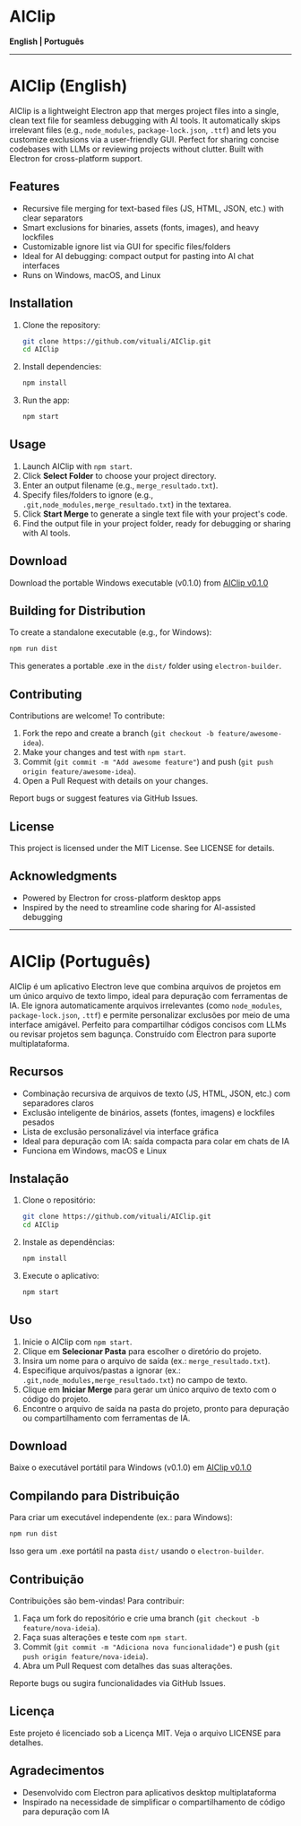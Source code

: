 # AIClip

**English | Português**

---

# AIClip (English)

AIClip is a lightweight Electron app that merges project files into a single, clean text file for seamless debugging with AI tools. It automatically skips irrelevant files (e.g., `node_modules`, `package-lock.json`, `.ttf`) and lets you customize exclusions via a user-friendly GUI. Perfect for sharing concise codebases with LLMs or reviewing projects without clutter. Built with Electron for cross-platform support.

## Features

- Recursive file merging for text-based files (JS, HTML, JSON, etc.) with clear separators
- Smart exclusions for binaries, assets (fonts, images), and heavy lockfiles
- Customizable ignore list via GUI for specific files/folders
- Ideal for AI debugging: compact output for pasting into AI chat interfaces
- Runs on Windows, macOS, and Linux

## Installation

1. Clone the repository:

   ```bash
   git clone https://github.com/vituali/AIClip.git
   cd AIClip
   ```

2. Install dependencies:

   ```bash
   npm install
   ```

3. Run the app:

   ```bash
   npm start
   ```

## Usage

1. Launch AIClip with `npm start`.
2. Click **Select Folder** to choose your project directory.
3. Enter an output filename (e.g., `merge_resultado.txt`).
4. Specify files/folders to ignore (e.g., `.git,node_modules,merge_resultado.txt`) in the textarea.
5. Click **Start Merge** to generate a single text file with your project's code.
6. Find the output file in your project folder, ready for debugging or sharing with AI tools.

## Download

Download the portable Windows executable (v0.1.0) from [AIClip v0.1.0](https://github.com/Vituali/AIClip/releases/download/v0.1.0/AIClip-0.1.0-portable.exe)

## Building for Distribution

To create a standalone executable (e.g., for Windows):

```bash
npm run dist
```

This generates a portable .exe in the `dist/` folder using `electron-builder`.

## Contributing

Contributions are welcome! To contribute:

1. Fork the repo and create a branch (`git checkout -b feature/awesome-idea`).
2. Make your changes and test with `npm start`.
3. Commit (`git commit -m "Add awesome feature"`) and push (`git push origin feature/awesome-idea`).
4. Open a Pull Request with details on your changes.

Report bugs or suggest features via GitHub Issues.

## License

This project is licensed under the MIT License. See LICENSE for details.

## Acknowledgments

- Powered by Electron for cross-platform desktop apps
- Inspired by the need to streamline code sharing for AI-assisted debugging

---

# AIClip (Português)

AIClip é um aplicativo Electron leve que combina arquivos de projetos em um único arquivo de texto limpo, ideal para depuração com ferramentas de IA. Ele ignora automaticamente arquivos irrelevantes (como `node_modules`, `package-lock.json`, `.ttf`) e permite personalizar exclusões por meio de uma interface amigável. Perfeito para compartilhar códigos concisos com LLMs ou revisar projetos sem bagunça. Construído com Electron para suporte multiplataforma.

## Recursos

- Combinação recursiva de arquivos de texto (JS, HTML, JSON, etc.) com separadores claros
- Exclusão inteligente de binários, assets (fontes, imagens) e lockfiles pesados
- Lista de exclusão personalizável via interface gráfica
- Ideal para depuração com IA: saída compacta para colar em chats de IA
- Funciona em Windows, macOS e Linux

## Instalação

1. Clone o repositório:

   ```bash
   git clone https://github.com/vituali/AIClip.git
   cd AIClip
   ```

2. Instale as dependências:

   ```bash
   npm install
   ```

3. Execute o aplicativo:

   ```bash
   npm start
   ```

## Uso

1. Inicie o AIClip com `npm start`.
2. Clique em **Selecionar Pasta** para escolher o diretório do projeto.
3. Insira um nome para o arquivo de saída (ex.: `merge_resultado.txt`).
4. Especifique arquivos/pastas a ignorar (ex.: `.git,node_modules,merge_resultado.txt`) no campo de texto.
5. Clique em **Iniciar Merge** para gerar um único arquivo de texto com o código do projeto.
6. Encontre o arquivo de saída na pasta do projeto, pronto para depuração ou compartilhamento com ferramentas de IA.

## Download

Baixe o executável portátil para Windows (v0.1.0) em [AIClip v0.1.0](https://github.com/Vituali/AIClip/releases/download/v0.1.0/AIClip-0.1.0-portable.exe)

## Compilando para Distribuição

Para criar um executável independente (ex.: para Windows):

```bash
npm run dist
```

Isso gera um .exe portátil na pasta `dist/` usando o `electron-builder`.

## Contribuição

Contribuições são bem-vindas! Para contribuir:

1. Faça um fork do repositório e crie uma branch (`git checkout -b feature/nova-ideia`).
2. Faça suas alterações e teste com `npm start`.
3. Commit (`git commit -m "Adiciona nova funcionalidade"`) e push (`git push origin feature/nova-ideia`).
4. Abra um Pull Request com detalhes das suas alterações.

Reporte bugs ou sugira funcionalidades via GitHub Issues.

## Licença

Este projeto é licenciado sob a Licença MIT. Veja o arquivo LICENSE para detalhes.

## Agradecimentos

- Desenvolvido com Electron para aplicativos desktop multiplataforma
- Inspirado na necessidade de simplificar o compartilhamento de código para depuração com IA
